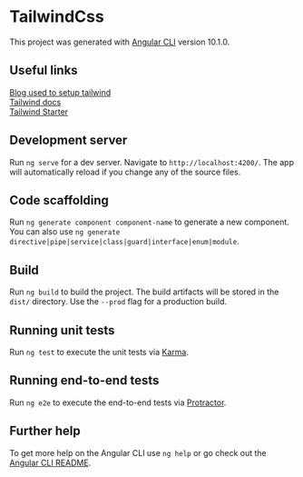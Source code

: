 # TailwindCss

This project was generated with [Angular CLI](https://github.com/angular/angular-cli) version 10.1.0.

## Useful links 

[Blog used to setup tailwind](https://notiz.dev/blog/angular-10-with-tailwindcss#remove-unused-css-styles) <br />
[Tailwind docs](https://notiz.dev/blog/angular-10-with-tailwindcss#remove-unused-css-styles)<br />
[Tailwind Starter](https://tailwindcomponents.com/component/)

## Development server

Run `ng serve` for a dev server. Navigate to `http://localhost:4200/`. The app will automatically reload if you change any of the source files.

## Code scaffolding

Run `ng generate component component-name` to generate a new component. You can also use `ng generate directive|pipe|service|class|guard|interface|enum|module`.

## Build

Run `ng build` to build the project. The build artifacts will be stored in the `dist/` directory. Use the `--prod` flag for a production build.

## Running unit tests

Run `ng test` to execute the unit tests via [Karma](https://karma-runner.github.io).

## Running end-to-end tests

Run `ng e2e` to execute the end-to-end tests via [Protractor](http://www.protractortest.org/).

## Further help

To get more help on the Angular CLI use `ng help` or go check out the [Angular CLI README](https://github.com/angular/angular-cli/blob/master/README.md).
